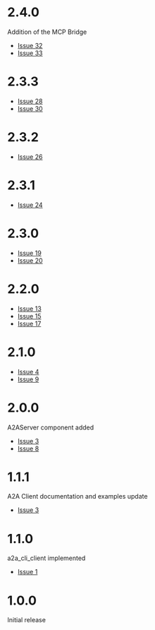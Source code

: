 # 2.4.0
Addition of the MCP Bridge
- [Issue 32](https://github.com/shamblett/a2a/issues/32)
- [Issue 33](https://github.com/shamblett/a2a/issues/33)

# 2.3.3
- [Issue 28](https://github.com/shamblett/a2a/issues/28)
- [Issue 30](https://github.com/shamblett/a2a/issues/30)

# 2.3.2
- [Issue 26](https://github.com/shamblett/a2a/issues/26)

# 2.3.1
- [Issue 24](https://github.com/shamblett/a2a/issues/24)

# 2.3.0
- [Issue 19](https://github.com/shamblett/a2a/issues/19)
- [Issue 20](https://github.com/shamblett/a2a/issues/20)

# 2.2.0
- [Issue 13](https://github.com/shamblett/a2a/issues/13)
- [Issue 15](https://github.com/shamblett/a2a/issues/15)
- [Issue 17](https://github.com/shamblett/a2a/issues/17)

# 2.1.0
- [Issue 4](https://github.com/shamblett/a2a/issues/4)
- [Issue 9](https://github.com/shamblett/a2a/issues/9)

# 2.0.0
A2AServer component added
- [Issue 3](https://github.com/shamblett/a2a/issues/3)
- [Issue 8](https://github.com/shamblett/a2a/issues/8)

# 1.1.1
A2A Client documentation and examples update
- [Issue 3](https://github.com/shamblett/a2a/issues/3)


# 1.1.0
a2a_cli_client implemented
- [Issue 1](https://github.com/shamblett/a2a/issues/1)

# 1.0.0
Initial release